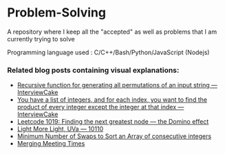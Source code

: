 # Problem-Solving

A repository where I keep all the "accepted" as well as problems that I am currently trying to solve

Programming language used : C/C++/Bash/Python/JavaScript (Nodejs)

### Related blog posts containing visual explanations:

- [Recursive function for generating all permutations of an input string — InterviewCake](https://medium.com/consol/recursive-function-for-generating-all-permutations-of-an-input-string-interviewcake-dfb2c2a834e)
- [You have a list of integers, and for each index, you want to find the product of every integer except the integer at that index — InterviewCake](https://medium.com/consol/you-have-a-list-of-integers-and-for-each-index-you-want-to-find-the-product-of-every-integer-81c5f3c9b63a)
- [Leetcode 1019: Finding the next greatest node — the Domino effect](https://medium.com/consol/leetcode-1019-finding-the-next-greatest-node-the-domino-effect-a2786c0cf8fa)
- [Light More Light, UVa — 10110](https://medium.com/consol/light-more-light-uva-10110-8adfbe86a68f)
- [Minimum Number of Swaps to Sort an Array of consecutive integers](https://medium.com/consol/minimum-number-of-swaps-to-sort-an-array-of-consecutive-integers-5cad9c6533bb)
- [Merging Meeting Times](https://medium.com/consol/merging-meeting-times-327c3c634fa7)
